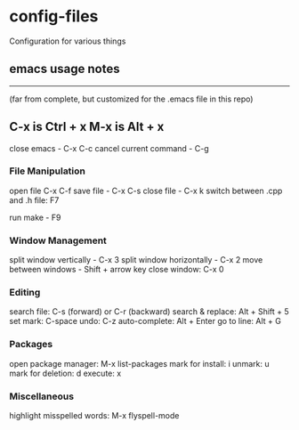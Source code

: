 # config-files
Configuration for various things



## emacs usage notes
-----------------
(far from complete, but customized for the .emacs file in this repo)

C-x is Ctrl + x
M-x is Alt + x
--------------------------------------------------

close emacs - C-x C-c
cancel current command - C-g

### File Manipulation
open file C-x C-f
save file - C-x C-s
close file - C-x k
switch between .cpp and .h file: F7

run make - F9

### Window Management
split window vertically - C-x 3
split window horizontally - C-x 2
move between windows - Shift + arrow key
close window: C-x 0

### Editing
search file: C-s (forward) or C-r (backward)
search & replace: Alt + Shift + 5
set mark: C-space
undo: C-z
auto-complete: Alt + Enter
go to line: Alt + G

### Packages
open package manager: M-x list-packages
mark for install: i
unmark: u
mark for deletion: d
execute: x

### Miscellaneous
highlight misspelled words: M-x flyspell-mode
